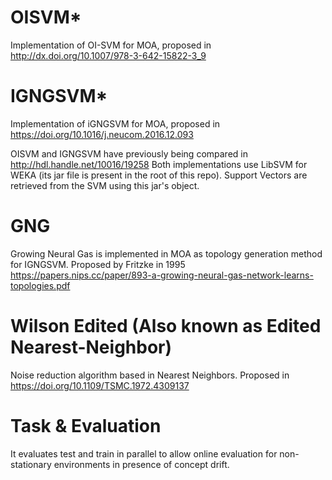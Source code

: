 OISVM*
===
Implementation of OI-SVM for MOA, proposed in http://dx.doi.org/10.1007/978-3-642-15822-3_9

IGNGSVM*
===
Implementation of iGNGSVM for MOA, proposed in https://doi.org/10.1016/j.neucom.2016.12.093

OISVM and IGNGSVM have previously being compared in http://hdl.handle.net/10016/19258
Both implementations use LibSVM for WEKA (its jar file is present in the root of this repo). 
Support Vectors are retrieved from the SVM using this jar's object.

GNG
===
Growing Neural Gas is implemented in MOA as topology generation method for IGNGSVM. Proposed by Fritzke in 1995 https://papers.nips.cc/paper/893-a-growing-neural-gas-network-learns-topologies.pdf 

Wilson Edited (Also known as Edited Nearest-Neighbor)
===
Noise reduction algorithm based in Nearest Neighbors. Proposed in https://doi.org/10.1109/TSMC.1972.4309137

Task & Evaluation
====
It evaluates test and train in parallel to allow online evaluation for non-stationary environments in presence of concept drift.
